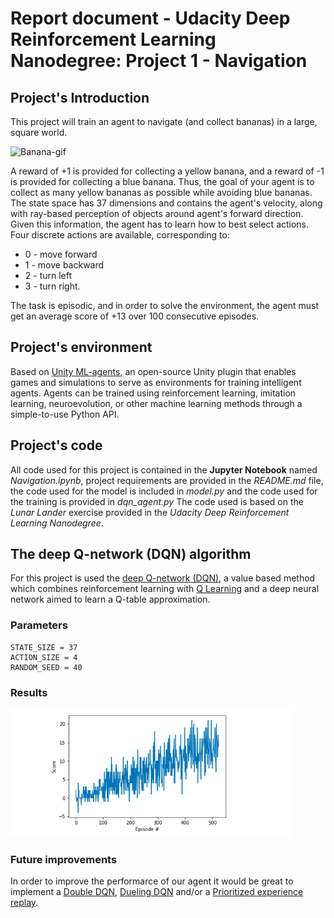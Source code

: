# Report document - Udacity Deep Reinforcement Learning Nanodegree: Project 1 - Navigation

## Project's Introduction
This project will train an agent to navigate (and collect bananas) in a large, square world.

![Banana-gif](Banana-gif.gif)

A reward of +1 is provided for collecting a yellow banana, and a reward of -1 is provided for collecting a blue banana. Thus, the goal of your agent is to collect as many yellow bananas as possible while avoiding blue bananas. The state space has 37 dimensions and contains the agent's velocity, along with ray-based perception of objects around agent's forward direction. Given this information, the agent has to learn how to best select actions. Four discrete actions are available, corresponding to:

* 0 - move forward
* 1 - move backward
* 2 - turn left
* 3 - turn right.

The task is episodic, and in order to solve the environment, the agent must get an average score of +13 over 100 consecutive episodes.

## Project's environment
Based on [Unity ML-agents](https://github.com/Unity-Technologies/ml-agents), an open-source Unity plugin that enables games and simulations to serve as environments for training intelligent agents. Agents can be trained using reinforcement learning, imitation learning, neuroevolution, or other machine learning methods through a simple-to-use Python API.

## Project's code
All code used for this project is contained in the **Jupyter Notebook** named _Navigation.ipynb_,  project requirements are provided in the _README.md_ file, the code used for the model is included in _model.py_ and the code used for the training is provided in _dqn_agent.py_ The code used is based on the _Lunar Lander_ exercise provided in the _Udacity Deep Reinforcement Learning Nanodegree_.

## The deep Q-network (DQN) algorithm
For this project is used the [deep Q-network (DQN)](https://deepmind.com/research/dqn/), a value based method which combines reinforcement learning with [Q Learning](https://en.wikipedia.org/wiki/Q-learning) and a deep neural network aimed to learn a Q-table approximation.

### Parameters

```
STATE_SIZE = 37        
ACTION_SIZE = 4         
RANDOM_SEED = 40        
```

### Results

![dataviz](dataviz.png)

### Future improvements
In order to improve the performarce of our agent it would be great to implement a [Double DQN](https://arxiv.org/abs/1509.06461), [Dueling DQN](https://arxiv.org/abs/1511.06581) and/or a [Prioritized experience replay](https://arxiv.org/abs/1511.05952).
